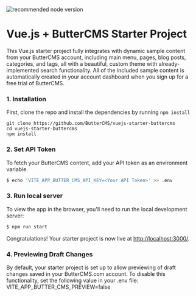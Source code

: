 ![recommended node version](https://img.shields.io/badge/node-v16-green)

# Vue.js + ButterCMS Starter Project

This Vue.js starter project fully integrates with dynamic sample content from your ButterCMS account, including main menu, pages, blog posts, categories, and tags, all with a beautiful, custom theme with already-implemented search functionality. All of the included sample content is automatically created in your account dashboard when you sign up for a free trial of ButterCMS.

### 1. Installation

First, clone the repo and install the dependencies by running `npm install`
```shell
git clone https://github.com/ButterCMS/vuejs-starter-buttercms
cd vuejs-starter-buttercms
npm install
```

### 2. Set API Token

To fetch your ButterCMS content, add your API token as an environment variable.

```bash
$ echo 'VITE_APP_BUTTER_CMS_API_KEY=<Your API Token>' >> .env
```

### 3. Run local server

To view the app in the browser, you'll need to run the local development server:

```bash
$ npm run start
```

Congratulations! Your starter project is now live at [http://localhost:3000/](http://localhost:3000/).

### 4. Previewing Draft Changes
By default, your starter project is set up to allow previewing of draft changes saved in your ButterCMS.com account. To disable this functionality, set the following value in your .env file: VITE_APP_BUTTER_CMS_PREVIEW=false